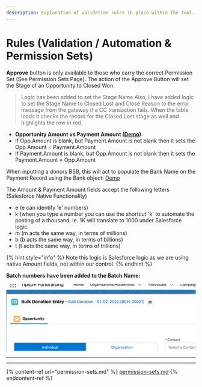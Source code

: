 ```yaml
---
description: Explanation of validation rules in place within the tool.
---
```


# Rules (Validation / Automation & Permission Sets)

**Approve** button is only available to those who carry the correct Permission Set (See Permission Sets Page). The action of the Approve Button will set the Stage of an Opportunity to Closed Won.

> Logic has been added to set the Stage Name Also, I have added logic to set the Stage Name to Closed Lost and Close Reason to the error message from the gateway if a CC transaction fails. When the table loads it checks the record for the Closed Lost stage as well and highlights the row in red.

* **Opportunity Amount vs Payment Amount (**[**Demo**](https://take.ms/OwJZH)**)**
* If Opp.Amount is blank, but Payment.Amount is not blank then it sets the Opp.Amount = Payment.Amount
* If Payment.Amount is blank, but Opp.Amount is not blank then it sets the Payment.Amount = Opp.Amount

When inputting a donors BSB, this will act to populate the Bank Name on the Payment Record using the Bank object: [Demo](https://take.ms/M6BC2)

The Amount & Payment Amount fields accept the following letters (Salesforce Native Functionality)

* e (e can identify 'e' numbers)
* k (when you type a number you can use the shortcut 'k' to automate the posting of a thousand. ie. 1K will translate to 1000 under Salesforce logic.
* m (m acts the same way, in terms of millions)
* b (b acts the same way, in terms of billions)
* t (t acts the same way, in terms of trillions)

{% hint style="info" %}
Note this logic is Salesforce logic as we are using native Amount fields, not within our control.
{% endhint %}

**Batch numbers have been added to the Batch Name:**

****![](<../../.gitbook/assets/image (6).png>)****

****

****

{% content-ref url="permission-sets.md" %}
[permission-sets.md](permission-sets.md)
{% endcontent-ref %}
